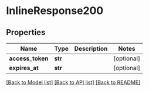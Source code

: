 # InlineResponse200

## Properties
Name | Type | Description | Notes
------------ | ------------- | ------------- | -------------
**access_token** | **str** |  | [optional] 
**expires_at** | **str** |  | [optional] 

[[Back to Model list]](../README.md#documentation-for-models) [[Back to API list]](../README.md#documentation-for-api-endpoints) [[Back to README]](../README.md)


